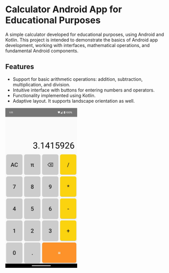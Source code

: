 # Calculator Android App for Educational Purposes

A simple calculator developed for educational purposes, using Android and Kotlin. This project is intended to demonstrate the basics of Android app development, working with interfaces, mathematical operations, and fundamental Android components.

## Features

- Support for basic arithmetic operations: addition, subtraction, multiplication, and division.
- Intuitive interface with buttons for entering numbers and operators.
- Functionality implemented using Kotlin.
- Adaptive layout. It supports landscape orientation as well.

<img src="screenshot.jpg" alt="screenshot" height="500"/>
